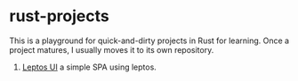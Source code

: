 # rust-projects

This is a playground for quick-and-dirty projects in Rust for learning. Once a
project matures, I usually moves it to its own repository.

1. [Leptos UI](./leptos) a simple SPA using leptos.

